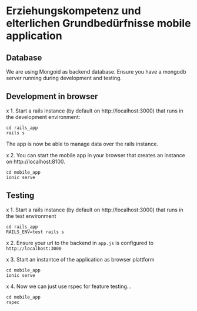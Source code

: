 # Erziehungskompetenz und elterlichen Grundbedürfnisse mobile application

## Database
We are using Mongoid as backend database. Ensure you have a mongodb server running during development and testing.


## Development in browser
x 1. Start a rails instance (by default on http://localhost:3000) that runs in the development environment:
```
cd rails_app
rails s
```
The app is now be able to manage data over the rails instance.

x 2. You can start the mobile app in your browser that creates an instance on http://localhost:8100.
```
cd mobile_app
ionic serve
```

## Testing
x 1. Start a rails instance (by default on http://localhost:3000) that runs in the test environment
```
cd rails_app
RAILS_ENV=test rails s
```
x 2. Ensure your url to the backend in `app.js` is configured to `http://localhost:3000`

x 3. Start an instantce of the application as browser plattform
```
cd mobile_app
ionic serve
```
x 4. Now we can just use rspec for feature testing...
```
cd mobile_app
rspec
```
